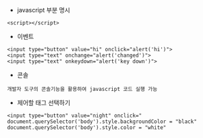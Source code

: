 * javascript 부분 명시
```
<script></script>
```
* 이벤트
```
<input type="button" value="hi" onclick="alert('hi')">
<input type="text" onchange="alert('changed')">
<input type="text" onkeydown="alert('key down')">
```
* 콘솔
```
개발자 도구의 콘솔기능을 활용하여 javascript 코드 실행 가능
```
* 제어할 태그 선택하기
```
<input type="button" value="night" onclick="
document.querySelector('body').style.backgroundColor = "black"
document.querySelector('body').style.color = "white"
```
